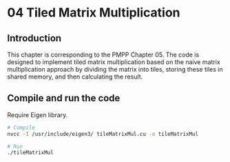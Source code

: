 # 04 Tiled Matrix Multiplication

## Introduction
This chapter is corresponding to the PMPP Chapter 05. The code is designed to implement tiled matrix multiplication based on the naive matrix multiplication approach by dividing the matrix into tiles, storing these tiles in shared memory, and then calculating the result.

## Compile and run the code
Require Eigen library.

```bash
# Compile
nvcc -I /usr/include/eigen3/ tileMatrixMul.cu -o tileMatrixMul

# Run
./tileMatrixMul
```